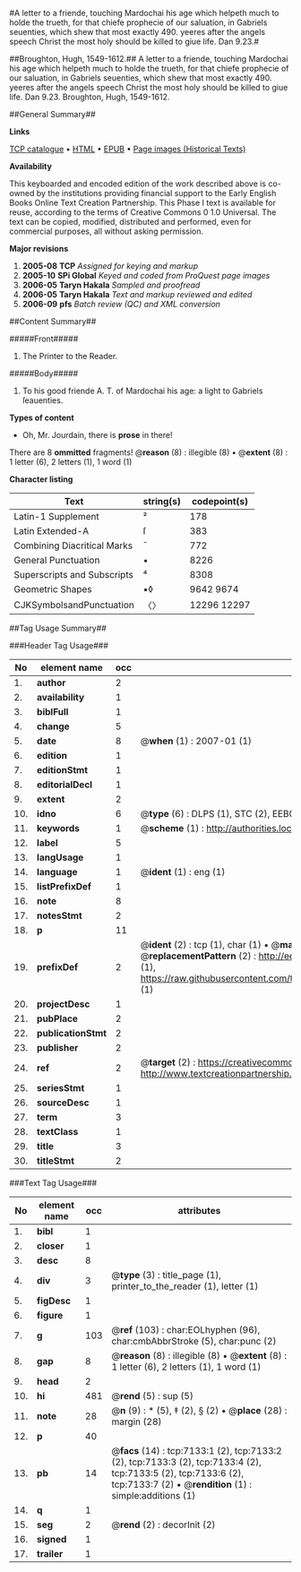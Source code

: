 #A letter to a friende, touching Mardochai his age which helpeth much to holde the trueth, for that chiefe prophecie of our saluation, in Gabriels seuenties, which shew that most exactly 490. yeeres after the angels speech Christ the most holy should be killed to giue life. Dan 9.23.#

##Broughton, Hugh, 1549-1612.##
A letter to a friende, touching Mardochai his age which helpeth much to holde the trueth, for that chiefe prophecie of our saluation, in Gabriels seuenties, which shew that most exactly 490. yeeres after the angels speech Christ the most holy should be killed to giue life. Dan 9.23.
Broughton, Hugh, 1549-1612.

##General Summary##

**Links**

[TCP catalogue](http://www.ota.ox.ac.uk/tcp/)  • 
[HTML](http://tei.it.ox.ac.uk/tcp/Texts-HTML/free/A16/A16987.html)  • 
[EPUB](http://tei.it.ox.ac.uk/tcp/Texts-EPUB/free/A16/A16987.epub) • 
[Page images (Historical Texts)](https://data.historicaltexts.jisc.ac.uk/view?pubId=eebo-99842477e&pageId=eebo-99842477e-7133-1)

**Availability**

This keyboarded and encoded edition of the
	       work described above is co-owned by the institutions
	       providing financial support to the Early English Books
	       Online Text Creation Partnership. This Phase I text is
	       available for reuse, according to the terms of Creative
	       Commons 0 1.0 Universal. The text can be copied,
	       modified, distributed and performed, even for
	       commercial purposes, all without asking permission.

**Major revisions**

1. __2005-08__ __TCP__ *Assigned for keying and markup*
1. __2005-10__ __SPi Global__ *Keyed and coded from ProQuest page images*
1. __2006-05__ __Taryn Hakala__ *Sampled and proofread*
1. __2006-05__ __Taryn Hakala__ *Text and markup reviewed and edited*
1. __2006-09__ __pfs__ *Batch review (QC) and XML conversion*

##Content Summary##

#####Front#####

1. The Printer to the Reader.

#####Body#####

1. To his good friende A. T. of Mardochai his age: a light to Gabriels ſeauenties.

**Types of content**

  * Oh, Mr. Jourdain, there is **prose** in there!

There are 8 **ommitted** fragments! 
 @__reason__ (8) : illegible (8)  •  @__extent__ (8) : 1 letter (6), 2 letters (1), 1 word (1)

**Character listing**


|Text|string(s)|codepoint(s)|
|---|---|---|
|Latin-1 Supplement|²|178|
|Latin Extended-A|ſ|383|
|Combining             Diacritical Marks|̄|772|
|General Punctuation|•|8226|
|Superscripts             and Subscripts|⁴|8308|
|Geometric Shapes|▪◊|9642 9674|
|CJKSymbolsandPunctuation|〈〉|12296 12297|

##Tag Usage Summary##

###Header Tag Usage###

|No|element name|occ|attributes|
|---|---|---|---|
|1.|__author__|2||
|2.|__availability__|1||
|3.|__biblFull__|1||
|4.|__change__|5||
|5.|__date__|8| @__when__ (1) : 2007-01 (1)|
|6.|__edition__|1||
|7.|__editionStmt__|1||
|8.|__editorialDecl__|1||
|9.|__extent__|2||
|10.|__idno__|6| @__type__ (6) : DLPS (1), STC (2), EEBO-CITATION (1), PROQUEST (1), VID (1)|
|11.|__keywords__|1| @__scheme__ (1) : http://authorities.loc.gov/ (1)|
|12.|__label__|5||
|13.|__langUsage__|1||
|14.|__language__|1| @__ident__ (1) : eng (1)|
|15.|__listPrefixDef__|1||
|16.|__note__|8||
|17.|__notesStmt__|2||
|18.|__p__|11||
|19.|__prefixDef__|2| @__ident__ (2) : tcp (1), char (1)  •  @__matchPattern__ (2) : ([0-9\-]+):([0-9IVX]+) (1), (.+) (1)  •  @__replacementPattern__ (2) : http://eebo.chadwyck.com/downloadtiff?vid=$1&page=$2 (1), https://raw.githubusercontent.com/textcreationpartnership/Texts/master/tcpchars.xml#$1 (1)|
|20.|__projectDesc__|1||
|21.|__pubPlace__|2||
|22.|__publicationStmt__|2||
|23.|__publisher__|2||
|24.|__ref__|2| @__target__ (2) : https://creativecommons.org/publicdomain/zero/1.0/ (1), http://www.textcreationpartnership.org/docs/. (1)|
|25.|__seriesStmt__|1||
|26.|__sourceDesc__|1||
|27.|__term__|3||
|28.|__textClass__|1||
|29.|__title__|3||
|30.|__titleStmt__|2||


###Text Tag Usage###

|No|element name|occ|attributes|
|---|---|---|---|
|1.|__bibl__|1||
|2.|__closer__|1||
|3.|__desc__|8||
|4.|__div__|3| @__type__ (3) : title_page (1), printer_to_the_reader (1), letter (1)|
|5.|__figDesc__|1||
|6.|__figure__|1||
|7.|__g__|103| @__ref__ (103) : char:EOLhyphen (96), char:cmbAbbrStroke (5), char:punc (2)|
|8.|__gap__|8| @__reason__ (8) : illegible (8)  •  @__extent__ (8) : 1 letter (6), 2 letters (1), 1 word (1)|
|9.|__head__|2||
|10.|__hi__|481| @__rend__ (5) : sup (5)|
|11.|__note__|28| @__n__ (9) : * (5), ‡ (2), § (2)  •  @__place__ (28) : margin (28)|
|12.|__p__|40||
|13.|__pb__|14| @__facs__ (14) : tcp:7133:1 (2), tcp:7133:2 (2), tcp:7133:3 (2), tcp:7133:4 (2), tcp:7133:5 (2), tcp:7133:6 (2), tcp:7133:7 (2)  •  @__rendition__ (1) : simple:additions (1)|
|14.|__q__|1||
|15.|__seg__|2| @__rend__ (2) : decorInit (2)|
|16.|__signed__|1||
|17.|__trailer__|1||
